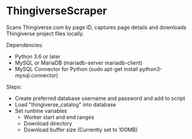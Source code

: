 # ThingiverseScraper

Scans Thingiverse.com by page ID, captures page details and downloads Thingiverse project files locally.

Dependencies:
* Python 3.6 or later
* MySQL or MariaDB (mariadb-server mariadb-client)
* MySQL Connector for Python (sudo apt-get install python3-mysql.connector)

Steps:
* Create preferred database username and password and add to script
* Load "thingiverse_catalog" into database
* Set runtime variables
  * Worker start and end ranges
  * Download directory
  * Download buffer size (Currently set to 100MB)
